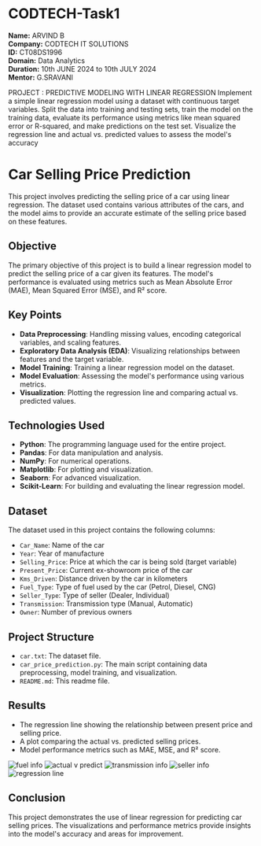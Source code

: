 # CODTECH-Task1
**Name:** ARVIND B  
**Company:** CODTECH IT SOLUTIONS  
**ID:** CT08DS1996  
**Domain:** Data Analytics  
**Duration:** 10th JUNE 2024 to 10th JULY 2024  
**Mentor:** G.SRAVANI  

PROJECT : PREDICTIVE MODELING WITH LINEAR REGRESSION
Implement a simple linear regression model using a dataset with continuous target variables. Split the data into training and testing sets, train the model on the training data, evaluate its performance using metrics like mean squared error or R-squared, and make predictions on the test set. Visualize the regression line and actual vs. predicted values to assess the model's accuracy

# Car Selling Price Prediction

This project involves predicting the selling price of a car using linear regression. The dataset used contains various attributes of the cars, and the model aims to provide an accurate estimate of the selling price based on these features.

## Objective

The primary objective of this project is to build a linear regression model to predict the selling price of a car given its features. The model's performance is evaluated using metrics such as Mean Absolute Error (MAE), Mean Squared Error (MSE), and R² score.

## Key Points

- **Data Preprocessing**: Handling missing values, encoding categorical variables, and scaling features.
- **Exploratory Data Analysis (EDA)**: Visualizing relationships between features and the target variable.
- **Model Training**: Training a linear regression model on the dataset.
- **Model Evaluation**: Assessing the model's performance using various metrics.
- **Visualization**: Plotting the regression line and comparing actual vs. predicted values.

## Technologies Used

- **Python**: The programming language used for the entire project.
- **Pandas**: For data manipulation and analysis.
- **NumPy**: For numerical operations.
- **Matplotlib**: For plotting and visualization.
- **Seaborn**: For advanced visualization.
- **Scikit-Learn**: For building and evaluating the linear regression model.

## Dataset

The dataset used in this project contains the following columns:

- `Car_Name`: Name of the car
- `Year`: Year of manufacture
- `Selling_Price`: Price at which the car is being sold (target variable)
- `Present_Price`: Current ex-showroom price of the car
- `Kms_Driven`: Distance driven by the car in kilometers
- `Fuel_Type`: Type of fuel used by the car (Petrol, Diesel, CNG)
- `Seller_Type`: Type of seller (Dealer, Individual)
- `Transmission`: Transmission type (Manual, Automatic)
- `Owner`: Number of previous owners

## Project Structure

- `car.txt`: The dataset file.
- `car_price_prediction.py`: The main script containing data preprocessing, model training, and visualization.
- `README.md`: This readme file.

## Results

- The regression line showing the relationship between present price and selling price.
- A plot comparing the actual vs. predicted selling prices.
- Model performance metrics such as MAE, MSE, and R² score.

![fuel info](https://github.com/aren-prime/CODTECH-Task1/assets/132383378/40c74004-662f-4041-a944-d30d21a4f3e7)
![actual v predict](https://github.com/aren-prime/CODTECH-Task1/assets/132383378/07cc3f70-2eff-4db7-aa37-d644383309fb)
![transmission info](https://github.com/aren-prime/CODTECH-Task1/assets/132383378/e2ad270a-a921-41e4-8a86-55e69f9ec483)
![seller info](https://github.com/aren-prime/CODTECH-Task1/assets/132383378/9ac870c3-84cb-42e4-8f6a-cd194d5660fe)
![regression line](https://github.com/aren-prime/CODTECH-Task1/assets/132383378/3c12be50-6018-48d3-bf5b-79760f32bf96)


## Conclusion

This project demonstrates the use of linear regression for predicting car selling prices. The visualizations and performance metrics provide insights into the model's accuracy and areas for improvement.

